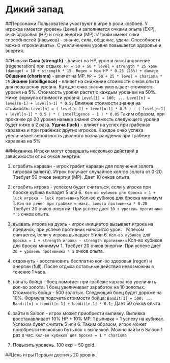 # Дикий запад

##Персонажи
Пользователи участвуют в игре в роли ковбоев. У игроков имеется уровень (Level) и заполняется очками опыта (EXP), 
очки здоровья (HP) и очки энергии (MP). Игроки имеют очки способностей (навыков) - знание, сила, общение, удача. 
Способности можно «прокачивать». 
С увеличением уровня повышается здоровье и энергия. 

##Навыки
**Сила (strength)** - влияет на HP, урон и восстановление (regeneration) при отдыхе.
    `HP = 50 + 50 * level + strength * 25
    Урон (damage) = 10 + strength * 15 
    Regen = Max HP * 0.25 (25%) + damage`
**Общение (charisma)** - влияет на МР. 
    `MP = 50 + 25 * level + charisma * 25`
**Знание (intelligence)** - влияет на снижение стоимости очков опыта для повышения уровня. 
Каждое очко знания уменьшает стоимость уровня на 5%.
Стоимость уровня растет с каждым уровнем на 50%. Ниже формула стоимости уровня:
    `Level[1] = 100;
    ...
    Level[n] = level[n-1] + level[n-1] * 0.5;`
Влияние стоимости знания на стоимость:
    `Level[n] = ( level[n-1] + level[n-1] * 0.5 ) - ( level[n-1] + level[n-1] * 0.5 ) * ( intelligence - 1 ) * 0.05`
Таким образом, при прокачке до 20 уровня навыка знания стоимость следующего уровня будет ниже в 2 раза.
**Удача (luck)** - влияет на успех при грабежах каравана и при грабежах других игроков.
Каждое очко успеха увеличивает вероятность двойного вознаграждения при грабеже каравана на 5%

##Механика
Игроки могут совершать несколько действий в зависимости от их очков энергии: 

1) ограбить караван - игрок грабит караван для получения золота (игровая валюта). 
Игрок получает случайное кол-во золота от 0-20. 
Требует 50 очков энергии (MP).
Дает 10 очков опыта.

2) ограбить игрока - успехом будет считаться, если у игрока при броске кубика выпадет 5 или 6. 
    `Кол-во кубиков для броска = 1 + luck игрока - luck противника`
    Кол-во кубиков для броска минимум 1. 
    `Кол-во денег при грабеже = макс. золота противника * 0.20`
Требует 20 очков энергии.
При успехе дает `10 + уровень противника * 5` очков опыта.

3) вызвать игрока на дуэль - игрок инициатор вызывает игрока на поединок, при успехе противник наносится урон.  
Успехом считается, если у игрока выпадает 5 или 6. 
    `Кол-во кубиков для броска = 1 + strength игрока - strength противника`
    Кол-во кубиков для броска минимум 1. 
Требует 20 очков энергии.
При успехе дает `20 + уровень противника * 5` очков опыта.

4) отдохнуть -  восстановить бесплатно кол-во здоровья (regen) и энергии (full).
После отдыха остальные действия невозможны в течение 1 часа.  

5) нанять бойца - боец помогает при грабеже караванов увеличить кол-во золота. 
1 боец увеличивает заработок на 10 золотых.
Стоимость бойца - 500 золотых. Следующий боец будет дороже на 10%. 
Формула подсчета стоимости бойца:
    `Bandit[1] = 500;
    ...
    Bandit[n] = bandit[n-1] + bandit[n-1] * 0.1;`
Дает 50 очков опыта.

6) зайти в Saloon - игрок может приобрести выпивку. Выпивка восстанавливает 10% HP + 10% MP. 
1 выпивка = 1 успеху на кубиках. Успехом будет считать 5 или 6. 
Таким образом, игрок может приобрести несколько бутылок с выпивкой.
Можно зайти в Saloon 1 раз в час.
`Кол-во кубиков для броска = 1 * charisma`

7) Повысить уровень. 100 exp = 50 gold.  

##Цель игры
Первым достичь 20 уровня.  